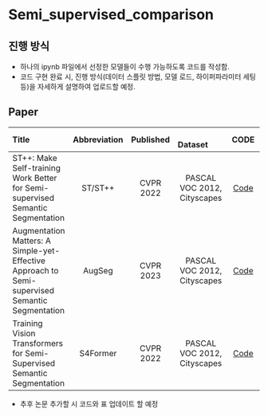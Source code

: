 # Semi_supervised_comparison

## 진행 방식
* 하나의 ipynb 파일에서 선정한 모델들이 수행 가능하도록 코드를 작성함.
* 코드 구현 완료 시, 진행 방식(데이터 스플릿 방법, 모델 로드, 하이퍼파라미터 세팅 등)을 자세하게 설명하여 업로드할 예정.

## Paper
| Title| Abbreviation| Published | &emsp;&emsp;Dataset&emsp;&emsp;| CODE | PDF             |
| :---------| :------------------------------:| :----------------------: | :-------------------------------------------------------------------------:| :--------------------: |  :--------------- |
|ST++: Make Self-training Work Better for Semi-supervised Semantic Segmentation|ST/ST++| CVPR 2022|PASCAL VOC 2012, Cityscapes|[Code](https://github.com/LiheYoung/ST-PlusPlus)|[Paper](https://openaccess.thecvf.com/content/CVPR2022/papers/Yang_ST_Make_Self-Training_Work_Better_for_Semi-Supervised_Semantic_Segmentation_CVPR_2022_paper.pdf)|
|Augmentation Matters: A Simple-yet-Effective Approach to Semi-supervised Semantic Segmentation|AugSeg| CVPR 2023|PASCAL VOC 2012, Cityscapes|[Code](https://github.com/ZhenZHAO/AugSeg)|[Paper](https://openaccess.thecvf.com/content/CVPR2023/papers/Zhao_Augmentation_Matters_A_Simple-Yet-Effective_Approach_to_Semi-Supervised_Semantic_Segmentation_CVPR_2023_paper.pdf)|
|Training Vision Transformers for Semi-Supervised Semantic Segmentation|S4Former| CVPR 2022|PASCAL VOC 2012, Cityscapes|[Code](https://github.com/JoyHuYY1412/S4Former)|[Paper](https://openaccess.thecvf.com/content/CVPR2024/papers/Hu_Training_Vision_Transformers_for_Semi-Supervised_Semantic_Segmentation_CVPR_2024_paper.pdf)|

* 추후 논문 추가할 시 코드와 표 업데이트 할 예정
